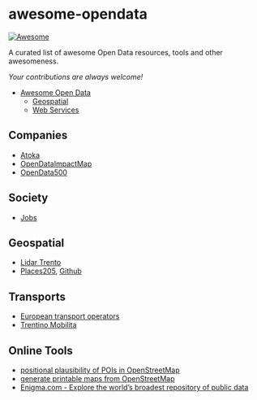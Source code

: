 # awesome-opendata

[![Awesome](https://cdn.rawgit.com/sindresorhus/awesome/d7305f38d29fed78fa85652e3a63e154dd8e8829/media/badge.svg)](https://github.com/sindresorhus/awesome)

A curated list of awesome Open Data resources, tools and other awesomeness.

*Your contributions are always welcome!*

- [Awesome Open Data](#awesome-opendata)
    - [Geospatial](#geospatial)
    - [Web Services](#web-services)

## Companies
* [Atoka](https://atoka.io/it/) 
* [OpenDataImpactMap](http://www.opendataimpactmap.org/map.html)
* [OpenData500](http://www.opendata500.com/)

## Society
* [Jobs](http://fabbisogni.isfol.it/scheda.php?id_menu=4&id=5.2.2.1.0&limite=1)

## Geospatial
* [Lidar Trento](http://www.lidar.provincia.tn.it:8081/WebGisIT/pages/webgis.faces)
* [Places205](http://places2.csail.mit.edu/download.html), [Github](https://github.com/CSAILVision/places365)

## Transports
* [European transport operators](https://github.com/public-transport/european-transport-operators#country-feeds)
* [Trentino Mobilita](http://www.trentinomobilita.it/parcheggi-strisce-blu/trento)

## Online Tools
* [positional plausibility of POIs in OpenStreetMap](http://openstreetmap.me/)
* [generate printable maps from OpenStreetMap](https://maposmatic.osm-baustelle.de/)
* [Enigma.com - Explore the world’s broadest repository of public data](https://public.enigma.com/)
